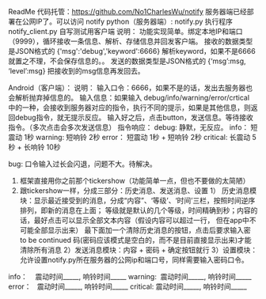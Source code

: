 ReadMe
代码托管：https://github.com/No1CharlesWu/notify
服务器端已经部署在公网IP了。可以访问
notify
python（服务器端）: notify.py 执行程序 	 notify_client.py 自写测试用客户端
说明：
功能实现简单。绑定本地IP和端口（9999），循环接收一条信息、解析、存储信息并回发客户端。
接收的数据类型是JSON格式的 {'msg':'debug','keyword':6666} 解析keyword，如果不是6666就置之不理，不会保存信息的。。
发送的数据类型是JSON格式的 {‘msg’:msg, ‘level’:msg} 把接收到的msg信息再发回去。

Android（客户端）：
说明：
输入口令：6666，如果不是的话，发出去服务器也会解析抛弃掉信息的。
输入信息：如果输入 debug/info/warning/error/crtical 中的一种，会接收到服务器对应的指令，执行不同的提示，如果是其他信息，则返回debug指令，就无提示反应。
输入好之后，点击button，发送信息。等待接收指令。（多次点击会多次发送信息）
指令响应：
debug: 静默，无反应。
info： 短震动 1秒
warning: 短响铃 2秒
error： 短震动 1秒 + 短响铃 2秒
critical: 长震动 5秒 + 长响铃 10秒 

bug: 口令输入过长会闪退，问题不大。待解决。

1. 框架直接用你之前那个tickershow（功能简单一点，但也不要做的太简陋）
2. 跟tickershow一样，分成三部分：历史消息、发送消息、设置
1） 历史消息模块：显示最近接受到的消息，分成“内容”、‘等级’、‘时间’三栏，按照时间逆序排列，即新的消息在上面；
等级就是默认的几个等级，时间精确到秒；内容的话，最好点击可以显示全部文本内容（假设内容可以超过一行， 但在app中不可能全部显示出来）
最下面加一个清除历史消息的按钮，点击后要求输入密
to be continued
码(密码应该模式是空白的，而不是目前直接显示出来)才能清除所有消息
2）发送消息模块：内容 + 密码 + 确定按钮就行
3）设置模块：允许设置notify.py所在服务器的公网ip和端口号，同样需要输入密码口令。


info：    震动时间_____, 响铃时间_____
warning:  震动时间_____, 响铃时间_____
error：   震动时间_____, 响铃时间_____
critical: 震动时间_____, 响铃时间_____ 